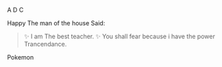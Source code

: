 A
D
C


Happy
The man of the house Said:

>:sparkles: I am The best teacher. :sparkles:
> You shall fear because i have the power
>Trancendance.

Pokemon